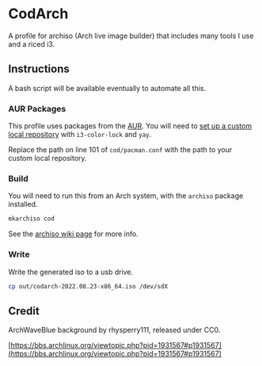 # CodArch

A profile for archiso (Arch live image builder) that includes many tools I use and a riced i3.

## Instructions

A bash script will be available eventually to automate all this.

### AUR Packages

This profile uses packages from the [AUR](https://aur.archlinux.org/).
You will need to [set up a custom local repository](https://wiki.archlinux.org/title/Custom_local_repository)
with `i3-color-lock` and `yay`.

Replace the path on line 101 of `cod/pacman.conf` with the path to your custom local repository.

### Build

You will need to run this from an Arch system, with the `archiso` package installed.

```bash
mkarchiso cod
```

See the [archiso wiki page](https://wiki.archlinux.org/title/Archiso) for more info.

### Write

Write the generated iso to a usb drive.

```bash
cp out/codarch-2022.08.23-x86_64.iso /dev/sdX
```

## Credit

ArchWaveBlue background by rhysperry111, released under CC0.

[https://bbs.archlinux.org/viewtopic.php?pid=1931567#p1931567](https://bbs.archlinux.org/viewtopic.php?pid=1931567#p1931567)
